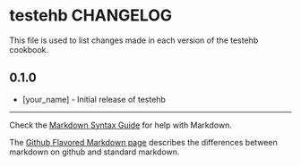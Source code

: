 # testehb CHANGELOG

This file is used to list changes made in each version of the testehb cookbook.

## 0.1.0
- [your_name] - Initial release of testehb

- - -
Check the [Markdown Syntax Guide](http://daringfireball.net/projects/markdown/syntax) for help with Markdown.

The [Github Flavored Markdown page](http://github.github.com/github-flavored-markdown/) describes the differences between markdown on github and standard markdown.
